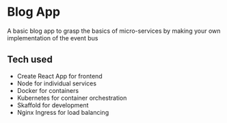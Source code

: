 # Blog App

A basic blog app to grasp the basics of micro-services by making your own implementation of the event bus

## Tech used

- Create React App for frontend
- Node for individual services
- Docker for containers
- Kubernetes for container orchestration
- Skaffold for development
- Nginx Ingress for load balancing
